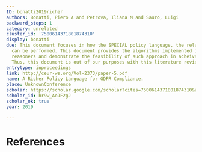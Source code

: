 ```yaml
---
ID: bonatti2019richer
authors: Bonatti, Piero A and Petrova, Iliana M and Sauro, Luigi
backward_steps: 1
category: unrelated
cluster_id: '7500614371801874310'
display: bonatti
due: This document focuses in how the SPECIAL policy language, the related approach,
  can be performed. This document provides the algorithms implemented in semantic
  reasoners and demonstrate the feasibility of such approach in acheive compliance.
  Thus, this document is out of our purposes with this literature review.
entrytype: inproceedings
link: http://ceur-ws.org/Vol-2373/paper-5.pdf
name: A Richer Policy Language for GDPR Compliance.
place: UnknownConference
scholar: https://scholar.google.com/scholar?cites=7500614371801874310&as_sdt=2005&sciodt=0,5&hl=en
scholar_id: hr9w_AeJF2gJ
scholar_ok: true
year: 2019

---
```


# References

